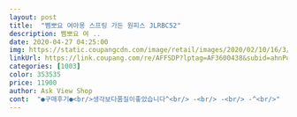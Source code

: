 ```yaml
---
layout: post 
title:  "삠뽀요 여아용 스프링 가든 원피스 JLRBC52" 
description: 삠뽀요 여 ..
date: 2020-04-27 04:25:00 
img: https://static.coupangcdn.com/image/retail/images/2020/02/10/16/3/f324b68c-4ecd-4e57-8ed2-9dda59b29080.jpg 
linkUrl: https://link.coupang.com/re/AFFSDP?lptag=AF3600438&subid=ahnPublicAsk&pageKey=1221361168&itemId=2212272545&vendorItemId=70253229511&traceid=V0-113-b96800aa3318074e 
categories: [1003] 
color: 353535 
price: 11900 
author: Ask View Shop 
cont:  "●구매후기●<br/>생각보다품질이좋았습니다^<br/> -<br/> -<br/> -^<br/>" 
---
```

